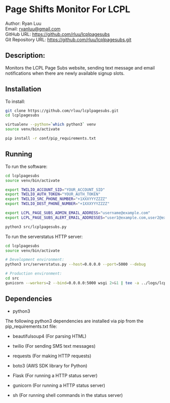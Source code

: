# Page Shifts Monitor For LCPL

Author: Ryan Luu  
Email: ryanluu@gmail.com  
GitHub URL: https://github.com/rluu/lcplpagesubs  
Git Repository URL: https://github.com/rluu/lcplpagesubs.git  

## Description:

Monitors the LCPL Page Subs website, sending text message and email notifications when there are newly available signup slots.

## Installation

To install:

```bash
git clone https://github.com/rluu/lcplpagesubs.git
cd lcplpagesubs

virtualenv --python=`which python3` venv
source venv/bin/activate

pip install -r conf/pip_requirements.txt
```

## Running

To run the software:

```bash
cd lcplpagesubs
source venv/bin/activate

export TWILIO_ACCOUNT_SID="YOUR_ACCOUNT_SID"
export TWILIO_AUTH_TOKEN="YOUR_AUTH_TOKEN"
export TWILIO_SRC_PHONE_NUMBER="+1XXXYYYZZZZ"
export TWILIO_DEST_PHONE_NUMBER="+1XXXYYYZZZZ"

export LCPL_PAGE_SUBS_ADMIN_EMAIL_ADDRESS="username@example.com"
export LCPL_PAGE_SUBS_ALERT_EMAIL_ADDRESSES="user1@example.com,user2@example.com"

python3 src/lcplpagesubs.py
```

To run the serverstatus HTTP server:

```bash
cd lcplpagesubs
source venv/bin/activate

# Development environment:
python3 src/serverstatus.py --host=0.0.0.0 --port=5000 --debug

# Production environment:
cd src
gunicorn --workers=2 --bind=0.0.0.0:5000 wsgi 2>&1 | tee -a ../logs/lcplpagesubs.serverstatus.log
```


## Dependencies

- python3

The following python3 dependencies are installed via pip from the pip_requirements.txt file:
- beautifulsoup4 (For parsing HTML)
- twilio (For sending SMS text messages)
- requests (For making HTTP requests)
- boto3 (AWS SDK library for Python)

- Flask (For running a HTTP status server)
- gunicorn (For running a HTTP status server)
- sh (For running shell commands in the status server)


